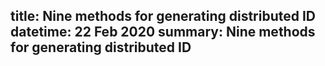 title: Nine methods for generating distributed ID
datetime: 22 Feb 2020
summary: Nine methods for generating distributed ID
-------
